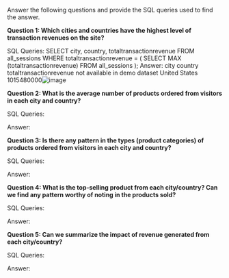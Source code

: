 Answer the following questions and provide the SQL queries used to find the answer.

    
**Question 1: Which cities and countries have the highest level of transaction revenues on the site?**


SQL Queries:
SELECT city, country, totaltransactionrevenue FROM all_sessions
WHERE totaltransactionrevenue = (
   SELECT MAX (totaltransactionrevenue)
   FROM all_sessions
);
Answer:
city	country	totaltransactionrevenue
not available in demo dataset	United States	1015480000![image](https://github.com/oyebolakolapo/LHL_Project_One_Kolapo/assets/40770957/0731b433-91bc-4ad8-81d4-c9471a44d3d3)


**Question 2: What is the average number of products ordered from visitors in each city and country?**


SQL Queries:



Answer:





**Question 3: Is there any pattern in the types (product categories) of products ordered from visitors in each city and country?**


SQL Queries:



Answer:





**Question 4: What is the top-selling product from each city/country? Can we find any pattern worthy of noting in the products sold?**


SQL Queries:



Answer:





**Question 5: Can we summarize the impact of revenue generated from each city/country?**

SQL Queries:



Answer:








